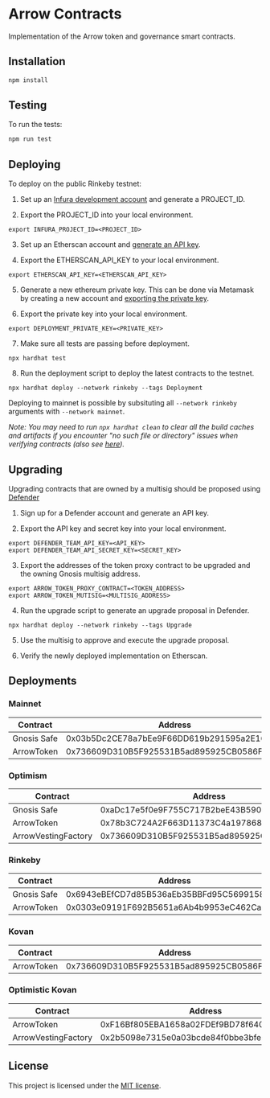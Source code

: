 # Arrow Contracts

Implementation of the Arrow token and governance smart contracts.

## Installation

```bash
npm install
```

## Testing

To run the tests:

```bash
npm run test
```

## Deploying

To deploy on the public Rinkeby testnet:

1. Set up an [Infura development account](https://blog.infura.io/getting-started-with-infura-28e41844cc89/) and generate a PROJECT_ID.

2. Export the PROJECT_ID into your local environment.

```
export INFURA_PROJECT_ID=<PROJECT_ID>
```

3. Set up an Etherscan account and [generate an API key](https://etherscan.io/myapikey).

4. Export the ETHERSCAN_API_KEY to your local environment.

```
export ETHERSCAN_API_KEY=<ETHERSCAN_API_KEY>
```

5. Generate a new ethereum private key. This can be done via Metamask by creating a new account and [exporting the private key](https://metamask.zendesk.com/hc/en-us/articles/360015289632-How-to-Export-an-Account-Private-Key).

6. Export the private key into your local environment.

```
export DEPLOYMENT_PRIVATE_KEY=<PRIVATE_KEY>
```

7. Make sure all tests are passing before deployment.

```
npx hardhat test
```

8. Run the deployment script to deploy the latest contracts to the testnet.

```
npx hardhat deploy --network rinkeby --tags Deployment
```

Deploying to mainnet is possible by subsituting all `--network rinkeby` arguments with `--network mainnet`.


*Note: You may need to run `npx hardhat clean` to clear all the build caches and artifacts if you encounter "no such file or directory" issues when verifying contracts (also see [here](https://github.com/NomicFoundation/hardhat/issues/1117)).*

## Upgrading

Upgrading contracts that are owned by a multisig should be proposed using [Defender](https://docs.openzeppelin.com/defender/guide-upgrades)

1. Sign up for a Defender account and generate an API key.

2. Export the API key and secret key into your local environment.

```
export DEFENDER_TEAM_API_KEY=<API_KEY>
export DEFENDER_TEAM_API_SECRET_KEY=<SECRET_KEY>
```

3. Export the addresses of the token proxy contract to be upgraded and the owning Gnosis multisig address.

```
export ARROW_TOKEN_PROXY_CONTRACT=<TOKEN_ADDRESS>
export ARROW_TOKEN_MUTISIG=<MULTISIG_ADDRESS>
```

4. Run the upgrade script to generate an upgrade proposal in Defender.

```
npx hardhat deploy --network rinkeby --tags Upgrade 
```

5. Use the multisig to approve and execute the upgrade proposal.

6. Verify the newly deployed implementation on Etherscan.

## Deployments

### Mainnet

| Contract            | Address                                    |
| ------------------- | ------------------------------------------ |
| Gnosis Safe         | 0x03b5Dc2CE78a7bEe9F66DD619b291595a2E166BB |
| ArrowToken          | 0x736609D310B5F925531B5ad895925CB0586F6241 |

### Optimism

| Contract            | Address                                    |
| ------------------- | ------------------------------------------ |
| Gnosis Safe         | 0xaDc17e5f0e9F755C717B2beE43B590260034b852 |
| ArrowToken          | 0x78b3C724A2F663D11373C4a1978689271895256f |
| ArrowVestingFactory | 0x736609D310B5F925531B5ad895925CB0586F6241 |

### Rinkeby

| Contract            | Address                                    |
| ------------------- | ------------------------------------------ |
| Gnosis Safe         | 0x6943eBEfCD7d85B536aEb35BBFd95C5699158Abe |
| ArrowToken          | 0x0303e09191F692B5651a6Ab4b9953eC462CaBCB6 |

### Kovan

| Contract            | Address                                    |
| ------------------- | ------------------------------------------ |
| ArrowToken          | 0x736609D310B5F925531B5ad895925CB0586F6241 |

### Optimistic Kovan

| Contract            | Address                                    |
| ------------------- | ------------------------------------------ |
| ArrowToken          | 0xF16Bf805EBA1658a02FDEf9BD78f6402B74F0ED9 |
| ArrowVestingFactory | 0x2b5098e7315e0a03bcde84f0bbe3bfe794e4cfa7 |

## License

This project is licensed under the [MIT license](LICENSE).

